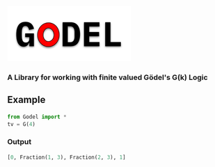 ### <img src="./godel.png" />
### A Library for working with finite valued Gödel's G(k) Logic

## Example
```python
from Godel import *
tv = G(4)
```
### Output
```python
[0, Fraction(1, 3), Fraction(2, 3), 1]
```
